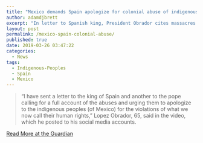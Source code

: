 ```yaml
---
title: "Mexico demands Spain apologize for colonial abuse of indigenous people"
author: adamdjbrett
excerpt: "In letter to Spanish king, President Obrador cites massacres and oppression during conquest of Mexico."
layout: post
permalink: /mexico-spain-colonial-abuse/
published: true
date: 2019-03-26 03:47:22
categories:
  - News
tags:
  - Indigenous-Peoples
  - Spain
  - Mexico
---
```


> “I have sent a letter to the king of Spain and another to the pope calling for a full account of the abuses and urging them to apologize to the indigenous peoples (of Mexico) for the violations of what we now call their human rights,” Lopez Obrador, 65, said in the video, which he posted to his social media accounts.

[Read More at the Guardian](https://www.theguardian.com/world/2019/mar/25/mexico-demands-spain-apology-colonialism-obrador?utm_term=Autofeed&CMP=fb_us&utm_medium=Social&utm_source=Facebook&fbclid=IwAR1tADVPGf15iVN8gRJQFEMv3npcfS1bYTUwUwpFLhvMYAjqz5VdLWbJZFs#Echobox=1553557292)
